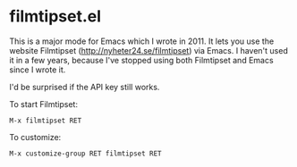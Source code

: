 # filmtipset.el

This is a major mode for Emacs which I wrote in 2011.  It lets you use the website Filmtipset (http://nyheter24.se/filmtipset) via Emacs.  I haven't used it in a few years, because I've stopped using both Filmtipset and Emacs since I wrote it.

I'd be surprised if the API key still works.

To start Filmtipset:

    M-x filmtipset RET

To customize:

    M-x customize-group RET filmtipset RET

